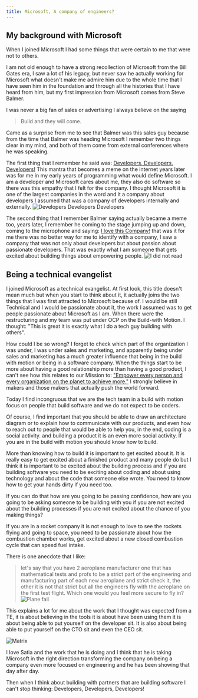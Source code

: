 ```yaml
---
title: Microsoft, A company of engineers?
---
```


## My background with Microsoft

When I joined Microsoft I had some things that were certain to me that were not to others.

I am not old enough to have a strong recollection of Microsoft from the Bill Gates era, I saw a lot of his legacy, but never saw he actually working for Microsoft what doesn't make me admire him due to the whole time that I have seen him in the foundation and through all the histories that I have heard from him, but my first impression from Microsoft comes from Steve Balmer.

I was never a big fan of sales or advertising I always believe on the saying

> Build and they will come.

Came as a surprise from me to see that Balmer was this sales guy because from the time that Balmer was heading Microsoft I remember two things clear in my mind, and both of them come from external conferences where he was speaking.

The first thing that I remember he said was: [Developers, Developers, Developers!](https://youtu.be/Vhh_GeBPOhs) This mantra that becomes a meme on the internet years later was for me in my early years of programming what would define Microsoft. I am a developer and Microsoft cares about me, they also do software so there was this empathy that I felt for the company. I thought Microsoft it is one of the largest companies in the word and it a company about developers I assumed that was a company of developers internally and externally.
![Developers Developers Developers](https://media.giphy.com/media/enTimXqzmVXR6/giphy.gif)

The second thing that I remember Balmer saying actually became a meme too, years later, I remember he coming to the stage jumping up and down, coming to the microphone and saying: [I love this Company!](https://youtu.be/f__n8084YAE?t=13) that was it for me there was no better way for me to identify with a company, I saw a company that was not only about developers but about passion about passionate developers. That was exactly what I am someone that gets excited about building things about empowering people.
![I did not read](https://media.giphy.com/media/11kAylFEh8STRu/giphy.gif)

## Being a technical evangelist

I joined Microsoft as a technical evangelist. At first look, this title doesn't mean much but when you start to think about it, it actually joins the two things that I was first attracted to Microsoft because of. I would be still Technical and I would be passionate about it, the work I assumed was to get people passionate about Microsoft as I am. When there were the restructuring and my team was put under OCP on the Build-with Motion. I thought: "This is great it is exactly what I do a tech guy building with others".

How could I be so wrong? I forget to check which part of the organization I was under, I was under sales and marketing, and apparently being under sales and marketing has a much greater influence that being in the build with motion or being in a software company. When the things start to be more about having a good relationship more than having a good product, I can't see how this relates to our Mission to: ["Empower every person and every organization on the planet to achieve more."](https://www.microsoft.com/en-us/about) I strongly believe in makers and those makers that actually push the world forward.

Today I find incongruous that we are the tech team in a build with motion focus on people that build software and we do not expect to be coders.

Of course, I find important that you should be able to draw an architecture diagram or to explain how to communicate with our products, and even how to reach out to people that would be able to help you, in the end, coding is a social activity. and building a product it is an even more social activity. If you are in the build with motion you should know how to build.

More than knowing how to build it is important to get excited about it. It is really easy to get excited about a finished product and many people do but I think it is important to be excited about the building process and if you are building software you need to be exciting about coding and about using technology and about the code that someone else wrote. You need to know how to get your hands dirty if you need too. 

If you can do that how are you going to be passing confidence, how are you going to be asking someone to be building with you if you are not excited about the building processes if you are not excited about the chance of you making things?

If you are in a rocket company it is not enough to love to see the rockets flying and going to space, you need to be passionate about how the combustion chamber works, get excited about a new closed combustion cycle that can speed fuel intake.

There is one anecdote that I like:

> let's say that you have 2 aeroplane manufacturer one that has mathematical tests and profs to be a strict part of the engineering and manufacturing part of each new aeroplane and strict check it, the other it is not that strict but all the engineers fly with the aeroplane on the first test flight. Which one would you feel more secure to fly in?
![Plane fail](https://media.giphy.com/media/EUHqQ8qQXl1Je/giphy.gif)

This explains a lot for me about the work that I thought was expected from a TE, it is about believing in the tools it is about have been using them it is about being able to put yourself on the developer sit. It is also about being able to put yourself on the CTO sit and even the CEO sit.

![Matrix](https://media.giphy.com/media/zXmbOaTpbY6mA/giphy.gif)


I love Satia and the work that he is doing and I think that he is taking Microsoft in the right direction transforming the company on being a company even more focused on engineering and he has been showing that day after day.

Then when I think about building with partners that are building software I can't stop thinking: Developers, Developers, Developers!
